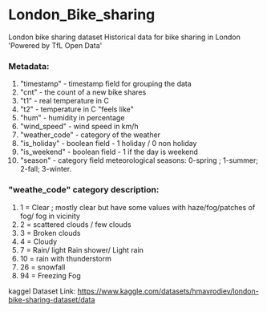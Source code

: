 # London_Bike_sharing
London bike sharing dataset Historical data for bike sharing in London 'Powered by TfL Open Data'

### Metadata:

1. "timestamp" - timestamp field for grouping the data
2. "cnt" - the count of a new bike shares
3. "t1" - real temperature in C
4. "t2" - temperature in C "feels like"
5. "hum" - humidity in percentage
6. "wind_speed" - wind speed in km/h
7. "weather_code" - category of the weather
8. "is_holiday" - boolean field - 1 holiday / 0 non holiday
9. "is_weekend" - boolean field - 1 if the day is weekend
10. "season" - category field meteorological seasons: 0-spring ; 1-summer; 2-fall; 3-winter.

### "weathe_code" category description:

1.  1 = Clear ; mostly clear but have some values with haze/fog/patches of fog/ fog in vicinity
2.  2 = scattered clouds / few clouds
3.  3 = Broken clouds
4.  4 = Cloudy
5.  7 = Rain/ light Rain shower/ Light rain
6.  10 = rain with thunderstorm
7.  26 = snowfall
8.  94 = Freezing Fog

kaggel Dataset Link: https://www.kaggle.com/datasets/hmavrodiev/london-bike-sharing-dataset/data
